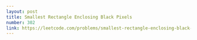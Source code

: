 ```yaml
---
layout: post
title: Smallest Rectangle Enclosing Black Pixels
number: 302
link: https://leetcode.com/problems/smallest-rectangle-enclosing-black-pixels
---
```

